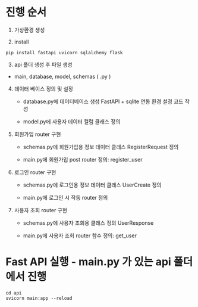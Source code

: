 # 진행 순서

1. 가상환경 생성

2. install
```
pip install fastapi uvicorn sqlalchemy flask
```

3. api 폴더 생성 후 파일 생성

- main, database, model, schemas ( .py )

4. 데이터 베이스 정의 및 설정

    - database.py에 데이터베이스 생성 FastAPI + sqlite 연동 환경 설정 코드 작성

    - model.py에 사용자 데이터 컬럼 클래스 정의

5. 회원가입 router 구현

    - schemas.py에 회원가입용 정보 데이터 클래스 RegisterRequest 정의

    - main.py에 회원가입 post router 정의: register_user

6. 로그인 router 구현

    - schemas.py에 로그인용 정보 데이터 클래스 UserCreate 정의

    - main.py에 로그인 시 작동 router 정의

7. 사용자 조회 router 구현

    - schemas.py에 사용자 조회용 클래스 정의 UserResponse

    - main.py에 사용자 조회 router 함수 정의: get_user

# Fast API 실행 - main.py 가 있는 api 폴더에서 진행
```
cd api
uvicorn main:app --reload
```